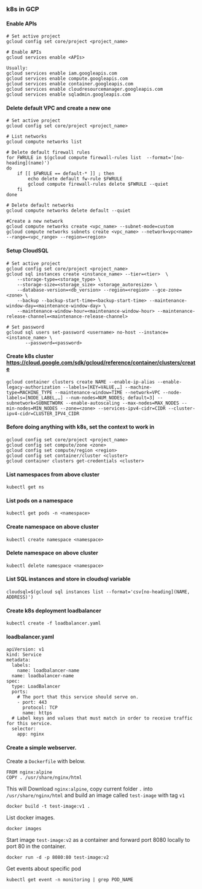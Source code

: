 ### k8s in GCP

#### Enable APIs

```
# Set active project
gcloud config set core/project <project_name>

# Enable APIs
gcloud services enable <APIs>

Usually:
gcloud services enable iam.googleapis.com
gcloud services enable compute.googleapis.com
gcloud services enable container.googleapis.com
gcloud services enable cloudresourcemanager.googleapis.com
gcloud services enable sqladmin.googleapis.com
```

#### Delete default VPC and create a new one

```
# Set active project
gcloud config set core/project <project_name>

# List networks
gcloud compute networks list

# Delete default firewall rules
for FWRULE in $(gcloud compute firewall-rules list  --format='[no-heading](name)')
do
    if [[ $FWRULE == default-* ]] ; then
        echo delete default fw-rule $FWRULE
        gcloud compute firewall-rules delete $FWRULE --quiet
    fi
done

# Delete default networks
gcloud compute networks delete default --quiet

#Create a new network
gcloud compute networks create <vpc_name> --subnet-mode=custom
gcloud compute networks subnets create <vpc_name> --network=vpc<name> --range=<vpc_range> --region=<region>
```

#### Setup CloudSQL

```
# Set active project
gcloud config set core/project <project_name>
gcloud sql instances create <instance_name> --tier=<tier>  \
    --storage-type=<storage_type> \
    --storage-size=<storage_size> <storage_autoresize> \
    --database-version=<db_version> --region=<region> --gce-zone=<zone> \
    --backup --backup-start-time=<backup-start-time> --maintenance-window-day=<maintenance-window-day> \
    --maintenance-window-hour=<maintenance-window-hour> --maintenance-release-channel=<maintenance-release-channel>
    
# Set password    
gcloud sql users set-password <username> no-host --instance=<instance_name> \
       --password=<password>
```


#### Create k8s cluster https://cloud.google.com/sdk/gcloud/reference/container/clusters/create

```
gcloud container clusters create NAME --enable-ip-alias --enable-legacy-authorization --labels=[KEY=VALUE,…] --machine-type=MACHINE_TYPE --maintenance-window=TIME --network=VPC --node-labels=[NODE_LABEL,…] --num-nodes=NUM_NODES; default=3] --subnetwork=SUBNETWORK --enable-autoscaling --max-nodes=MAX_NODES --min-nodes=MIN_NODES --zone=<zone> --services-ipv4-cidr=CIDR --cluster-ipv4-cidr=CLUSTER_IPV4_CIDR
```

#### Before doing anything with k8s, set the context to work in

```
gcloud config set core/project <project_name>
gcloud config set compute/zone <zone>
gcloud config set compute/region <region>
gcloud config set container/cluster <cluster>
gcloud container clusters get-credentials <cluster>
```

#### List namespaces from above cluster

`kubectl get ns`

#### List pods on a namespace

`kubectl get pods -n <namespace>`

#### Create namespace on above cluster

`kubectl create namespace <namespace>`

#### Delete namespace on above cluster

`kubectl delete namespace <namespace>`

#### List SQL instances and store in cloudsql variable

`cloudsql=$(gcloud sql instances list --format='csv[no-heading](NAME, ADDRESS)') `

#### Create k8s deployment loadbalancer

`kubectl create -f loadbalancer.yaml`

#### loadbalancer.yaml

```
apiVersion: v1
kind: Service
metadata:
  labels:
    name: loadbalancer-name
  name: loadbalancer-name
spec:
  type: LoadBalancer
  ports:
    # The port that this service should serve on.
    - port: 443
      protocol: TCP
      name: https
  # Label keys and values that must match in order to receive traffic for this service.
  selector:
    app: nginx
```

#### Create a simple webserver.

Create a `Dockerfile` with below.

```
FROM nginx:alpine
COPY . /usr/share/nginx/html
```

This will Download `nginx:alpine`, copy current folder `.` into `/usr/share/nginx/html` and build an image called `test-image` with tag `v1`

```
docker build -t test-image:v1 .
```

List docker images.

```
docker images
```

Start image `test-image:v2` as a container and forward port 8080 locally to port 80 in the container.

```
docker run -d -p 8080:80 test-image:v2
```

Get events about specific pod

```
kubectl get event -n monitoring | grep POD_NAME
```

